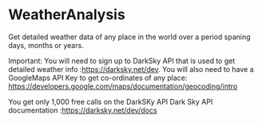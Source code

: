 # WeatherAnalysis
Get detailed weather data of any place in the world over a period spaning days, months or years.


Important: You will need to sign up to DarkSky API that is used to get detailed weather info :https://darksky.net/dev.
You will also need to have a GoogleMaps API Key to get co-ordinates of any place: https://developers.google.com/maps/documentation/geocoding/intro

You get only 1,000 free calls on the DarkSKy API
Dark Sky API documentation :https://darksky.net/dev/docs


